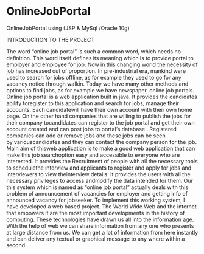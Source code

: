 # OnlineJobPortal
OnlineJobPortal using (JSP &amp; MySql /Oracle 10g)


INTRODUCTION TO THE PROJECT

The word “online job portal” is such a common word, which needs no definition. This word itself defines its meaning which is to provide portal to employer and employee for job.
Now in this changing world the necessity of job has increased out of proportion. In pre-industrial era, mankind were used to search for jobs offline, as for example they used to go for any vacancy notice through walkin. Today we have many other methods and options to find jobs, as for example we have newspaper, online job portals.
Online job portal is a web application built in java. It provides the candidates ability toregister to this application and search for jobs, manage their accounts. Each candidatewill have their own account with their own home page.
On the other hand companies that are willing to publish the jobs for their company tocandidates can register to the job portal and get their own account created and can post jobs to portal‘s database .
Registered companies can add or remove jobs and these jobs can be seen by variouscandidates and they can contact the company person for the job. Main aim of thisweb application is to make a good web application that can make this job searchoption easy and accessible to everyone who are interested.
It provides the Recruitment of people with all the necessary tools to schedulethe interview and applicants to register and apply for jobs and interviewers to view theinterview details. It provides the users with all the necessary privileges to access andmodify the data intended for them.
Our this system which is named as “online job portal” actually deals with this problem of announcement of vacancies for employer and getting info of announced vacancy for jobseeker.
To implement this working system, I have developed a web based project. The World Wide Web and the internet that empowers it are the most important developments in the history of computing. These technologies have drawn us all into the information age. With the help of web we can share information from any one who presents at large distance from us. We can get a lot of information from here instantly and can deliver any textual or graphical message to any where within a second.


